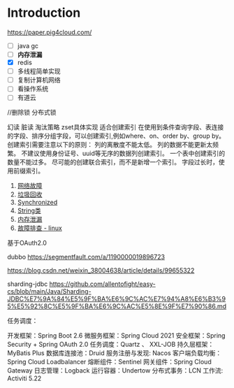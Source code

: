 # Introduction

https://paper.pig4cloud.com/

- [ ] java gc
- [ ] **内存泄漏**
- [x] redis
- [ ] 多线程简单实现
- [ ] 复制计算机网络
- [ ] 看操作系统
- [ ] 有道云

//删除锁 分布式锁

幻读 脏读
淘汰策略
zset具体实现
适合创建索引
在使用到条件查询字段、表连接的字段、排序分组字段，可以创建索引,例如where、on、order by、group by。
创建索引需要注意以下的原则：
    列的离散度不能太低。
    列的数据不能更新太频繁。
    不建议使用身份证号、uuid等无序的数据列创建索引。
    一个表中创建索引的数量不能过多。
    尽可能的创建联合索引，而不是新增一个索引。
    字段过长时，使用前缀索引。


1. [网络故障](https://www.javashitang.com/md/java/%E7%94%9F%E4%BA%A7%E7%8E%AF%E5%A2%83%E5%8F%91%E7%94%9F%E9%97%AE%E9%A2%98%EF%BC%8C%E4%BD%A0%E4%B8%80%E8%88%AC%E6%80%8E%E4%B9%88%E6%8E%92%E6%9F%A5-%E7%BD%91%E7%BB%9C%E7%AF%87.html)
2. [垃圾回收](https://www.javashitang.com/md/java/%E8%AF%B4%E4%B8%80%E4%B8%8B%E5%B8%B8%E8%A7%81%E7%9A%84%E5%9E%83%E5%9C%BE%E6%94%B6%E9%9B%86%E5%99%A8%E5%8F%8A%E5%85%B6%E9%80%82%E7%94%A8%E5%9C%BA%E6%99%AF.html)
3. [Synchronized](https://www.javashitang.com/md/java/%E8%AF%B4%E4%B8%80%E4%B8%8BSynchronized%E5%BA%95%E5%B1%82%E5%AE%9E%E7%8E%B0%EF%BC%8C%E9%94%81%E5%8D%87%E7%BA%A7%E7%9A%84%E5%85%B7%E4%BD%93%E8%BF%87%E7%A8%8B.html)
4. [String类](https://www.javashitang.com/md/java/String%E7%B1%BB%E4%B8%BA%E4%BB%80%E4%B9%88%E8%A2%AB%E8%AE%BE%E8%AE%A1%E4%B8%BA%E4%B8%8D%E5%8F%AF%E5%8F%98%E7%9A%84.html)
5. [内存泄漏](https://www.javashitang.com/md/java/%E5%86%85%E5%AD%98%E6%B3%84%E6%BC%8F%EF%BC%8C%E5%86%85%E5%AD%98%E6%BA%A2%E5%87%BA%E5%A6%82%E4%BD%95%E6%8E%92%E6%9F%A5.html)
6. [故障排查 - linux](https://www.javashitang.com/md/java/%E7%94%9F%E4%BA%A7%E7%8E%AF%E5%A2%83%E5%8F%91%E7%94%9F%E9%97%AE%E9%A2%98%EF%BC%8C%E4%BD%A0%E4%B8%80%E8%88%AC%E6%80%8E%E4%B9%88%E6%8E%92%E6%9F%A5-Linux%E5%B7%A5%E5%85%B7%E7%AF%87.html)


基于OAuth2.0

dubbo
https://segmentfault.com/a/1190000019896723

https://blog.csdn.net/weixin_38004638/article/details/99655322



sharding-jdbc
https://github.com/allentofight/easy-cs/blob/main/Java/Sharding-JDBC%E7%9A%84%E5%9F%BA%E6%9C%AC%E7%94%A8%E6%B3%95%E5%92%8C%E5%9F%BA%E6%9C%AC%E5%8E%9F%E7%90%86.md

任务调度：


开发框架：Spring Boot 2.6
微服务框架：Spring Cloud 2021
安全框架：Spring Security + Spring OAuth 2.0
任务调度：Quartz 、 XXL-JOB
持久层框架：MyBatis Plus
数据库连接池：Druid
服务注册与发现: Nacos
客户端负载均衡：Spring Cloud Loadbalancer
熔断组件：Sentinel
网关组件：Spring Cloud Gateway
日志管理：Logback
运行容器：Undertow
分布式事务：LCN
工作流: Activiti 5.22